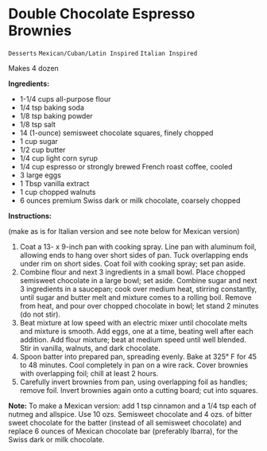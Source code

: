 # Double Chocolate Espresso Brownies

`Desserts` `Mexican/Cuban/Latin Inspired` `Italian Inspired`

Makes 4 dozen

**Ingredients:**

- 1-1/4 cups all-purpose flour
- 1/4 tsp baking soda
- 1/8 tsp baking powder
- 1/8 tsp salt
- 14 (1-ounce) semisweet chocolate squares, finely chopped
- 1 cup sugar
- 1/2 cup butter
- 1/4 cup light corn syrup
- 1/4 cup espresso or strongly brewed French roast coffee, cooled
- 3 large eggs
- 1 Tbsp vanilla extract
- 1 cup chopped walnuts
- 6 ounces premium Swiss dark or milk chocolate, coarsely chopped

**Instructions:** 

(make as is for Italian version and see note below for Mexican version)

1. Coat a 13- x 9-inch pan with cooking spray. Line pan with aluminum foil, allowing ends to hang over short sides of pan. Tuck overlapping ends under rim on short sides. Coat foil with cooking spray; set pan aside.
2. Combine flour and next 3 ingredients in a small bowl. Place chopped semisweet chocolate in a large bowl; set aside. Combine sugar and next 3 ingredients in a saucepan; cook over medium heat, stirring constantly, until sugar and butter melt and mixture comes to a rolling boil. Remove from heat, and pour over chopped chocolate in bowl; let stand 2 minutes (do not stir).
3. Beat mixture at low speed with an electric mixer until chocolate melts and mixture is smooth. Add eggs, one at a time, beating well after each addition. Add flour mixture; beat at medium speed until well blended. Stir in vanilla, walnuts, and dark chocolate.
4. Spoon batter into prepared pan, spreading evenly. Bake at 325° F for 45 to 48 minutes. Cool completely in pan on a wire rack. Cover brownies with overlapping foil; chill at least 2 hours.
5. Carefully invert brownies from pan, using overlapping foil as handles; remove foil. Invert brownies again onto a cutting board; cut into squares.

**Note:** To make a Mexican version: add 1 tsp cinnamon and a 1/4 tsp each of nutmeg and allspice. Use 10 ozs. Semisweet chocolate and 4 ozs. of bitter sweet chocolate for the batter (instead of all semisweet chocolate) and replace 6 ounces of Mexican chocolate bar (preferably Ibarra), for the Swiss dark or milk chocolate. 
